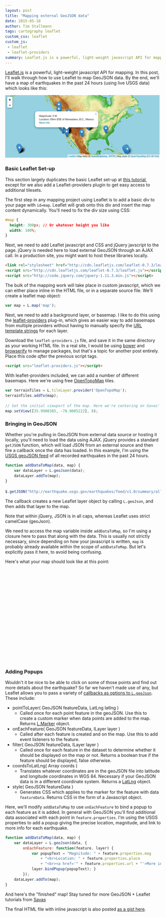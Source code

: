 ```yaml
---
layout: post
title: "Mapping external GeoJSON data"
date: 2015-05-18
author: Tim Stallmann
tags: cartography leaflet
custom_css: leaflet
custom_js:
 - leaflet
 - leaflet-providers
summary: Leaflet.js is a powerful, light-weight javascript API for mapping. In this post, I'll walk through how to use Leaflet to map GeoJSON data.
---
```

[Leaflet.js](http://www.leafletjs.com) is a powerful, light-weight javascript API for mapping. In this post, I'll walk through how to use Leaflet to map GeoJSON data. By the end, we'll have a map of earthquakes in the past 24 hours (using live USGS data) which looks like this:

<img class="blog-image-large" src="/assets/img/blog/earthquakes-map.jpg" alt="Screenshot of the map of earthquakes which we'll create in this tutorial." width="500" height="202">

### Basic Leaflet Set-up

This section largely duplicates the basic Leaflet set-up at [this tutorial](http://leafletjs.com/examples/quick-start.html), except for we also add a Leaflet-providers plugin to get easy access to additional tilesets.

The first step in any mapping project using Leaflet is to add a basic div to your page with `id=map`. Leaflet will grab onto this div and insert the map content dynamically. You'll need to fix the div size using CSS:

```css
#map {
  height: 300px; // Or whatever height you like
  width: 100%;
}
```

Next, we need to add Leaflet javascript and CSS and jQuery javscript to the page. jQuery is needed here to load external GeoJSON through an AJAX call. In a production site, you might want to host these libraries locally.

```html
<link rel="stylesheet" href="http://cdn.leafletjs.com/leaflet-0.7.3/leaflet.css"/>
<script src="http://cdn.leafletjs.com/leaflet-0.7.3/leaflet.js"></script>
<script src="http://code.jquery.com/jquery-1.11.3.min.js"></script>
```

The bulk of the mapping work will take place in custom javascript, which we can either place inline in the HTML file, or in a separate source file. We'll create a leaflet map object:

```js
var map = L.map('map');
```

Next, we need to add a background layer, or basemap. I like to do this using the [leaflet-providers](https://github.com/leaflet-extras/leaflet-providers) plug-in, which gives an easier way to add basemaps from multiple providers without having to manually specify the [URL template strings](http://leafletjs.com/reference.html#tilelayer) for each layer.

Download the `leaflet-providers.js` file, and save it in the same directory as your working HTML file. In a real site, I would be using [bower](http://www.bower.io) and [browserify](http://browserify.org/) to manage packages, but that's a topic for another post entirely. Place this code *after* the previous script tags.

```html
<script src="leaflet-providers.js"></script>
```

With leaflet-providers included, we can add a number of different basemaps. Here we're using free [OpenTopoMap](http://opentopomap.org/about) tiles.

```js
var terrainTiles = L.tileLayer.provider('OpenTopoMap');
terrainTiles.addTo(map);

// Set the initial viewport of the map. Here we're centering on Savas' hometown and zooming out a bit.
map.setView([35.9908385, -78.9005222], 8);
```

### Bringing in GeoJSON

Whether you're pulling in GeoJSON from external data source or hosting it locally, you'll need to load the data using AJAX. jQuery provides a standard `getJSON` function, which will load JSON from an external source and then fire a callback once the data has loaded. In this example, I'm using the [USGS geoJSON feed](http://earthquake.usgs.gov/earthquakes/feed/v1.0/geojson.php) of all recorded earthquakes in the past 24 hours.

```js
function addDataToMap(data, map) {
    var dataLayer = L.geoJson(data);
    dataLayer.addTo(map);
}

$.getJSON("http://earthquake.usgs.gov/earthquakes/feed/v1.0/summary/all_day.geojson", function(data) { addDataToMap(data, map); });
```

The callback creates a new Leaflet layer object by calling `L.geoJson`, and then adds that layer to the map.

Note that within jQuery, JSON is in all caps, whereas Leaflet uses strict camelCase (geoJson).

We need to access the map variable inside `addDataToMap`, so I'm using a closure here to pass that along with the data. This is usually not strictly necessary, since depending on how your javascript is written, `map` is probably already available within the scope of `addDataToMap`. But let's explicitly pass it here, to avoid being confusing.

Here's what your map should look like at this point:

<div id="map" style="width: 100%; height: 300px;"></div>
<script type="text/javascript">
L.Icon.Default.imagePath = "/assets/img";
var map = L.map('map');
var terrainTiles = L.tileLayer.provider('OpenTopoMap');
terrainTiles.addTo(map);
map.setView([35.9908385, -78.9005222], 3);

function addDataToMap(data, map) {
    var dataLayer = L.geoJson(data);
    dataLayer.addTo(map);
}

$.getJSON("http://earthquake.usgs.gov/earthquakes/feed/v1.0/summary/all_day.geojson", function(data) { addDataToMap(data, map); });
</script>

### Adding Popups

Wouldn't it be nice to be able to click on some of those points and find out more details about the earthquake? So far we haven't made use of any, but Leaflet allows you to pass a variety of [callbacks as options to `L.geoJson`](http://leafletjs.com/reference.html#geojson). These include:

* pointToLayer( GeoJSON featureData, LatLng latlng )
  * Called once for each point feature in the geoJSON. Use this to create a custom marker when data points are added to the map. Returns [L.Marker](http://leafletjs.com/reference.html#marker) object.
* onEachFeature( GeoJSON featureData, ILayer layer )
  * Called after each feature is created and on the map. Use this to add event listeners to the feature.
* filter( GeoJSON featureData, ILayer layer )
  * Called once for each feature in the dataset to determine whether it should be displayed on the map or not. Returns a boolean true if the feature should be displayed, false otherwise.
* coordsToLatLng( Array coords )
  * Translates whatever coordinates are in the geoJSON file into latitude and longitude coordinates in WGS 84. Necessary if your GeoJSON data is in a different coordinate system. Returns a [LatLng](http://leafletjs.com/reference.html#latlng) object.
* style( GeoJSON featureData )
  * Generates CSS which applies to the marker for the feature with data `featureData`. Returns CSS in the form of a Javascript object.

Here, we'll modify `addDataToMap` to use `onEachFeature` to bind a popup to each feature as it is added. In general with GeoJSON you'll find additional data associated with each point in `feature.properties`. I'm using the USGS properties to add a popup giving the precise location, magnitude, and link to more info for each earthquake.

```js
function addDataToMap(data, map) {
    var dataLayer = L.geoJson(data, {
        onEachFeature: function(feature, layer) {
            var popupText = "Magnitude: " + feature.properties.mag
                + "<br>Location: " + feature.properties.place
                + "<br><a href='" + feature.properties.url + "'>More info</a>";
            layer.bindPopup(popupText); }
        });
    dataLayer.addTo(map);
}
```

And here's the "finished" map! Stay tuned for more GeoJSON + Leaflet tutorials from [Savas](http://www.savaslabs.com)

The final HTML file with inline javascript is also posted [as a gist here](https://gist.github.com/chrisarusso/d7d54a4149830a8baa6d).

<div id="map2" style="width: 100%; height: 300px;"></div>
<script type="text/javascript">
var map2 = L.map('map2');
var terrainTiles2 = L.tileLayer.provider('OpenTopoMap');
terrainTiles2.addTo(map2);
map2.setView([35.9908385, -78.9005222], 3);

function addDataToMap2(data, map) {
    var dataLayer = L.geoJson(data, {
        onEachFeature: function(feature, layer) {
            var popupText = "Magnitude: " + feature.properties.mag
                + "<br>Location: " + feature.properties.place
                + "<br><a href='" + feature.properties.url + "'>More info</a>";
            layer.bindPopup(popupText); }
        });
    dataLayer.addTo(map);
}

$.getJSON("http://earthquake.usgs.gov/earthquakes/feed/v1.0/summary/all_day.geojson", function(data) { addDataToMap2(data, map2); });
</script>